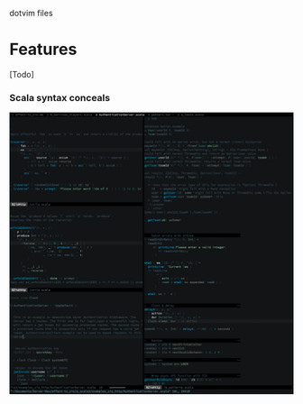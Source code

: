 dotvim files

# Features
[Todo]
### Scala syntax conceals
![Screenshot Scala syntax](./screenshots/2022-12-10_no_conceals_in_comments.png)

